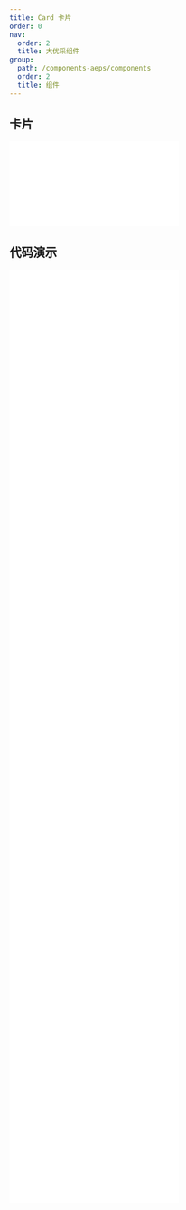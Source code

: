 ```yaml
---
title: Card 卡片
order: 0
nav:
  order: 2
  title: 大优采组件
group:
  path: /components-aeps/components
  order: 2
  title: 组件
---
```


## 卡片

<div>
<embed src="@docs-common/card/index.md"></embed>
</div>
        
## 代码演示

<Row gutter=8>

  <Col span=24>
    
  <div class="code-box"><embed src="@abiz-rc-aeps/card/demo/basic-card-aeps.md"></embed></div>
          
  <div class="code-box"><embed src="@abiz-rc-aeps/card/demo/border-less-card-aeps.md"></embed></div>
          
  <div class="code-box"><embed src="@abiz-rc-aeps/card/demo/simple-card-aeps.md"></embed></div>
          
  <div class="code-box"><embed src="@abiz-rc-aeps/card/demo/flexible-content-card-aeps.md"></embed></div>
          
  <div class="code-box"><embed src="@abiz-rc-aeps/card/demo/in-column-card-aeps.md"></embed></div>
          
  <div class="code-box"><embed src="@abiz-rc-aeps/card/demo/loading-card-aeps.md"></embed></div>
          
  <div class="code-box"><embed src="@abiz-rc-aeps/card/demo/grid-card-card-aeps.md"></embed></div>
          
  <div class="code-box"><embed src="@abiz-rc-aeps/card/demo/inner-card-aeps.md"></embed></div>
          
  <div class="code-box"><embed src="@abiz-rc-aeps/card/demo/tabs-card-aeps.md"></embed></div>
          
  <div class="code-box"><embed src="@abiz-rc-aeps/card/demo/meta-card-aeps.md"></embed></div>
          
  </Col>
          
</Row>
        
<div><embed src="@docs-common/card/index-api.md"></embed><div>
        